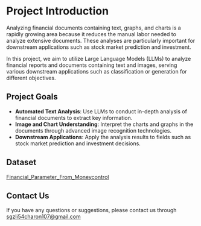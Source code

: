 # Project Introduction

Analyzing financial documents containing text, graphs, and charts is a rapidly growing area because it reduces the manual labor needed to analyze extensive documents. These analyses are particularly important for downstream applications such as stock market prediction and investment.

In this project, we aim to utilize Large Language Models (LLMs) to analyze financial reports and documents containing text and images, serving various downstream applications such as classification or generation for different objectives.

## Project Goals

- **Automated Text Analysis**: Use LLMs to conduct in-depth analysis of financial documents to extract key information.
- **Image and Chart Understanding**: Interpret the charts and graphs in the documents through advanced image recognition technologies.
- **Downstream Applications**: Apply the analysis results to fields such as stock market prediction and investment decisions.

## Dataset
 [Financial_Parameter_From_Moneycontrol](https://huggingface.co/datasets/Charon107/Financial_Parameter_From_Moneycontrol)


## Contact Us

If you have any questions or suggestions, please contact us through sgzli54charon107@gmail.com
